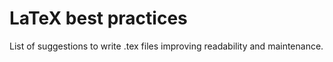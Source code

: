 # LaTeX best practices

List of suggestions to write .tex files improving readability and maintenance.
